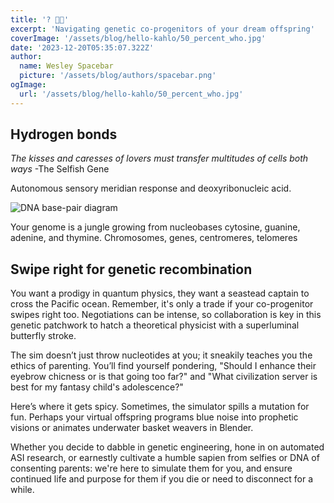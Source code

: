 ```yaml
---
title: '? 🧬✨'
excerpt: 'Navigating genetic co-progenitors of your dream offspring'
coverImage: '/assets/blog/hello-kahlo/50_percent_who.jpg'
date: '2023-12-20T05:35:07.322Z'
author:
  name: Wesley Spacebar
  picture: '/assets/blog/authors/spacebar.png'
ogImage:
  url: '/assets/blog/hello-kahlo/50_percent_who.jpg'
---
```

## Hydrogen bonds

*The kisses and caresses of lovers must transfer multitudes of cells both ways*
-The Selfish Gene

Autonomous sensory meridian response and deoxyribonucleic acid.

![DNA base-pair diagram](https://upload.wikimedia.org/wikipedia/commons/thumb/0/05/DNA_base-pair_diagram.jpg/1024px-DNA_base-pair_diagram.jpg)

Your genome is a jungle growing from nucleobases cytosine, guanine, adenine, and thymine. Chromosomes, genes, centromeres, telomeres

## Swipe right for genetic recombination

You want a prodigy in quantum physics, they want a seastead captain to cross the Pacific ocean. 
Remember, it's only a trade if your co-progenitor swipes right too.
Negotiations can be intense, so collaboration is key in this genetic patchwork to hatch a theoretical physicist with a superluminal butterfly stroke.

The sim doesn’t just throw nucleotides at you; it sneakily teaches you the ethics of parenting. You’ll find yourself pondering, "Should I enhance their eyebrow chicness or is that going too far?" and
"What civilization server is best for my fantasy child's adolescence?"

Here’s where it gets spicy. Sometimes, the simulator spills a mutation for fun. Perhaps your virtual offspring programs blue noise into prophetic visions or animates underwater basket weavers in Blender.

Whether you decide to dabble in genetic engineering, hone in on automated ASI research, or earnestly cultivate a humble sapien from selfies or DNA of consenting parents: we're here to simulate them for you, and ensure continued life and purpose for them if you die or need to disconnect for a while.